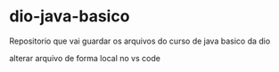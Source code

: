 # dio-java-basico
Repositorio que vai guardar os arquivos do curso de java basico da dio

alterar arquivo de forma local no vs code
